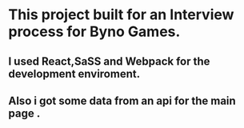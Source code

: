 # This project built for an Interview process for Byno Games.

## I used React,SaSS and Webpack for the development enviroment.

## Also i got some data from an api for the main page .
